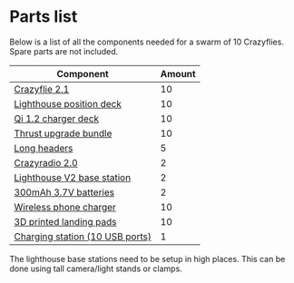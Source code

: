 # Parts list

Below is a list of all the components needed for a swarm of 10 Crazyflies. Spare parts are not included.

| Component | Amount |
|---|---|
| [Crazyflie 2.1](https://www.bitcraze.io/products/crazyflie-2-1/) | 10 |
| [Lighthouse position deck](https://www.bitcraze.io/products/lighthouse-positioning-deck/) | 10 |
| [Qi 1.2 charger deck](https://www.bitcraze.io/products/qi-1_2-charger-deck/) | 10 |
| [Thrust upgrade bundle](https://store.bitcraze.io/collections/accessories/products/thrust-upgrade-bundle-for-crazyflie-2-x) | 10 |
| [Long headers](https://store.bitcraze.io/collections/spare-parts-crazyflie-2-0/products/male-long-deck-connector) | 5 |
| [Crazyradio 2.0](https://store.bitcraze.io/collections/kits/products/crazyradio-2-0) | 2 |
| [Lighthouse V2 base station](https://store.bitcraze.io/collections/positioning/products/lighthouse-v2-base-station) | 2 |
| [300mAh 3.7V batteries](https://www.amazon.nl/-/en/Syma-X11C-WLToys-V911S-A120/dp/B08GCGNFC7/ref=sxts_rp_s_1_0?content-id=amzn1.sym.35121d90-dcf4-4f57-aa6e-1b3e379e7e94%3Aamzn1.sym.35121d90-dcf4-4f57-aa6e-1b3e379e7e94&cv_ct_cx=300mah+3%2C7v&keywords=300mah+3.7v&pd_rd_i=B08GCGNFC7&pd_rd_r=a977f179-cb5b-4def-8820-af8f589c856e&pd_rd_w=ImvZv&pd_rd_wg=7rn9V&pf_rd_p=35121d90-dcf4-4f57-aa6e-1b3e379e7e94&pf_rd_r=2CSAXG0VM0F437KG62DF&qid=1688671104&sbo=RZvfv%2F%2FHxDF%2BO5021pAnSA%3D%3D&sprefix=300mAh+%2Caps%2C160&sr=1-1-1890b328-3a40-4864-baa0-a8eddba1bf6a) | 2 |
| [Wireless phone charger](https://www.bol.com/nl/nl/p/nuvance-draadloze-oplader-15w-inclusief-kabel-wireless-charger-fast-charger-iphone-en-samsung/9300000093210477/?s2a=) | 10 |
| [3D printed landing pads]() | 10 |
| [Charging station (10 USB ports)](https://www.bol.com/nl/nl/p/orico-oplaadstation-voor-10-tablets-smartphones-120w-2-4a-zwart/9200000088071953/?s2a=) | 1 |

The lighthouse base stations need to be setup in high places. This can be done using tall camera/light stands or clamps.